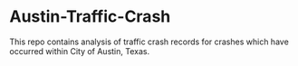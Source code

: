 # Austin-Traffic-Crash
This repo contains analysis of traffic crash records for crashes which have occurred within City of Austin, Texas. 
